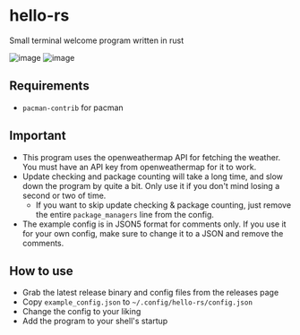 # hello-rs

Small terminal welcome program written in rust

![image](https://user-images.githubusercontent.com/33522919/166400318-8702e241-6cbd-4e79-b517-1e0a2f4a97f0.png)
![image](https://user-images.githubusercontent.com/33522919/166400296-3aaf5238-242f-4ee1-befb-ae4b12725864.png)


## Requirements

- `pacman-contrib` for pacman

## Important

- This program uses the openweathermap API for fetching the weather. You must have an API key from openweathermap for it to work.
- Update checking and package counting will take a long time, and slow down the program by quite a bit. Only use it if you don't mind losing a second or two of time.
  - If you want to skip update checking & package counting, just remove the entire `package_managers` line from the config.
- The example config is in JSON5 format for comments only. If you use it for your own config, make sure to change it to a JSON and remove the comments.

## How to use

- Grab the latest release binary and config files from the releases page
- Copy `example_config.json` to `~/.config/hello-rs/config.json`
- Change the config to your liking
- Add the program to your shell's startup
